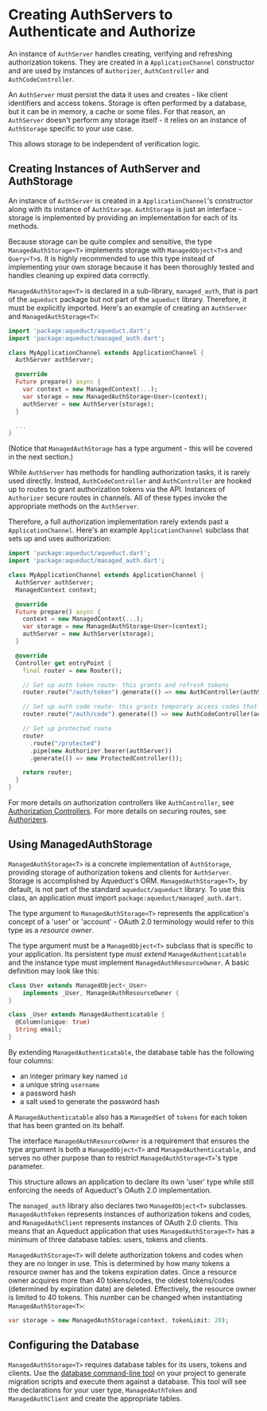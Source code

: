 # Creating AuthServers to Authenticate and Authorize

An instance of `AuthServer` handles creating, verifying and refreshing authorization tokens. They are created in a `ApplicationChannel` constructor and are used by instances of `Authorizer`, `AuthController` and `AuthCodeController`.

An `AuthServer` must persist the data it uses and creates - like client identifiers and access tokens. Storage is often performed by a database, but it can be in memory, a cache or some files. For that reason, an `AuthServer` doesn't perform any storage itself - it relies on an instance of `AuthStorage` specific to your use case.

This allows storage to be independent of verification logic.

## Creating Instances of AuthServer and AuthStorage

An instance of `AuthServer` is created in a `ApplicationChannel`'s constructor along with its instance of `AuthStorage`. `AuthStorage` is just an interface - storage is implemented by providing an implementation for each of its methods.

Because storage can be quite complex and sensitive, the type `ManagedAuthStorage<T>` implements storage with `ManagedObject<T>`s and `Query<T>`s. It is highly recommended to use this type instead of implementing your own storage because it has been thoroughly tested and handles cleaning up expired data correctly.

`ManagedAuthStorage<T>` is declared in a sub-library, `managed_auth`, that is part of the `aqueduct` package but not part of the `aqueduct` library. Therefore, it must be explicitly imported. Here's an example of creating an `AuthServer` and `ManagedAuthStorage<T>`:

```dart
import 'package:aqueduct/aqueduct.dart';
import 'package:aqueduct/managed_auth.dart';

class MyApplicationChannel extends ApplicationChannel {  
  AuthServer authServer;

  @override
  Future prepare() async {
    var context = new ManagedContext(...);
    var storage = new ManagedAuthStorage<User>(context);
    authServer = new AuthServer(storage);
  }

  ...
}
```

(Notice that `ManagedAuthStorage` has a type argument - this will be covered in the next section.)

While `AuthServer` has methods for handling authorization tasks, it is rarely used directly. Instead, `AuthCodeController` and `AuthController` are hooked up to routes to grant authorization tokens via the API. Instances of `Authorizer` secure routes in channels. All of these types invoke the appropriate methods on the `AuthServer`.

Therefore, a full authorization implementation rarely extends past a `ApplicationChannel`. Here's an example `ApplicationChannel` subclass that sets up and uses authorization:

```dart
import 'package:aqueduct/aqueduct.dart';
import 'package:aqueduct/managed_auth.dart';

class MyApplicationChannel extends ApplicationChannel {
  AuthServer authServer;
  ManagedContext context;

  @override
  Future prepare() async {
    context = new ManagedContext(...);
    var storage = new ManagedAuthStorage<User>(context);
    authServer = new AuthServer(storage);
  }

  @override
  Controller get entryPoint {
    final router = new Router();

    // Set up auth token route- this grants and refresh tokens
    router.route("/auth/token").generate(() => new AuthController(authServer));

    // Set up auth code route- this grants temporary access codes that can be exchanged for token
    router.route("/auth/code").generate(() => new AuthCodeController(authServer));

    // Set up protected route
    router
      .route("/protected")
      .pipe(new Authorizer.bearer(authServer))
      .generate(() => new ProtectedController());

    return router;
  }
}
```

For more details on authorization controllers like `AuthController`, see [Authorization Controllers](controllers.md). For more details on securing routes, see [Authorizers](authorizer.md).

## Using ManagedAuthStorage

`ManagedAuthStorage<T>` is a concrete implementation of `AuthStorage`, providing storage of authorization tokens and clients for `AuthServer`. Storage is accomplished by Aqueduct's ORM. `ManagedAuthStorage<T>`, by default, is not part of the standard `aqueduct/aqueduct` library. To use this class, an application must import `package:aqueduct/managed_auth.dart`.

The type argument to `ManagedAuthStorage<T>` represents the application's concept of a 'user' or 'account' - OAuth 2.0 terminology would refer to this type as a *resource owner*.

The type argument must be a `ManagedObject<T>` subclass that is specific to your application. Its persistent type *must extend* `ManagedAuthenticatable` and the instance type must implement `ManagedAuthResourceOwner`. A basic definition may look like this:

```dart
class User extends ManagedObject<_User>
    implements _User, ManagedAuthResourceOwner {
}

class _User extends ManagedAuthenticatable {
  @Column(unique: true)
  String email;
}
```

By extending `ManagedAuthenticatable`, the database table has the following four columns:

- an integer primary key named `id`
- a unique string `username`
- a password hash
- a salt used to generate the password hash

A `ManagedAuthenticatable` also has a `ManagedSet` of `tokens` for each token that has been granted on its behalf.

The interface `ManagedAuthResourceOwner` is a requirement that ensures the type argument is both a `ManagedObject<T>` and `ManagedAuthenticatable`, and serves no other purpose than to restrict `ManagedAuthStorage<T>`'s type parameter.

This structure allows an application to declare its own 'user' type while still enforcing the needs of Aqueduct's OAuth 2.0 implementation.

The `managed_auth` library also declares two `ManagedObject<T>` subclasses. `ManagedAuthToken` represents instances of authorization tokens and codes, and `ManagedAuthClient` represents instances of OAuth 2.0 clients. This means that an Aqueduct application that uses `ManagedAuthStorage<T>` has a minimum of three database tables: users, tokens and clients.

`ManagedAuthStorage<T>` will delete authorization tokens and codes when they are no longer in use. This is determined by how many tokens a resource owner has and the tokens expiration dates. Once a resource owner acquires more than 40 tokens/codes, the oldest tokens/codes (determined by expiration date) are deleted. Effectively, the resource owner is limited to 40 tokens. This number can be changed when instantiating `ManagedAuthStorage<T>`:

```dart
var storage = new ManagedAuthStorage(context, tokenLimit: 20);
```

## Configuring the Database

`ManagedAuthStorage<T>` requires database tables for its users, tokens and clients. Use the [database command-line tool](../db/db_tools.md) on your project to generate migration scripts and execute them against a database. This tool will see the declarations for your user type, `ManagedAuthToken` and `ManagedAuthClient` and create the appropriate tables.
